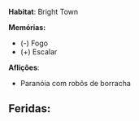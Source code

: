 **Habitat**: Bright Town

**Memórias:**
- (-) Fogo
- (+) Escalar

**Aflições**:
- Paranóia com robôs de borracha

**Feridas:**
- 